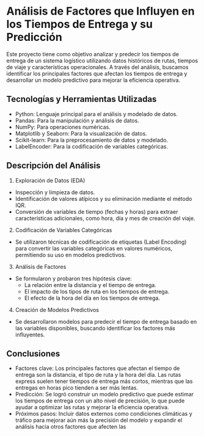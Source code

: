 # Análisis de Factores que Influyen en los Tiempos de Entrega y su Predicción
Este proyecto tiene como objetivo analizar y predecir los tiempos de entrega de un sistema logístico utilizando datos históricos de rutas, tiempos de viaje y características operacionales. A través del análisis, buscamos identificar los principales factores que afectan los tiempos de entrega y desarrollar un modelo predictivo para mejorar la eficiencia operativa.

## Tecnologías y Herramientas Utilizadas
- Python: Lenguaje principal para el análisis y modelado de datos.
- Pandas: Para la manipulación y análisis de datos.
- NumPy: Para operaciones numéricas.
- Matplotlib y Seaborn: Para la visualización de datos.
- Scikit-learn: Para la preprocesamiento de datos y modelado.
- LabelEncoder: Para la codificación de variables categóricas.

## Descripción del Análisis
 1. Exploración de Datos (EDA)
  - Inspección y limpieza de datos.
  - Identificación de valores atípicos y su eliminación mediante el método IQR.
  - Conversión de variables de tiempo (fechas y horas) para extraer características adicionales, como hora, día y mes de creación del viaje.
2. Codificación de Variables Categóricas
  - Se utilizaron técnicas de codificación de etiquetas (Label Encoding) para convertir las variables categóricas en valores numéricos, permitiendo su uso en modelos predictivos.
3. Análisis de Factores
  - Se formularon y probaron tres hipótesis clave:
    - La relación entre la distancia y el tiempo de entrega.
    - El impacto de los tipos de ruta en los tiempos de entrega.
    - El efecto de la hora del día en los tiempos de entrega.
4. Creación de Modelos Predictivos
  - Se desarrollaron modelos para predecir el tiempo de entrega basado en las variables disponibles, buscando identificar los factores más influyentes.

## Conclusiones
  - Factores clave: Los principales factores que afectan el tiempo de entrega son la distancia, el tipo de ruta y la hora del día. Las rutas express suelen tener tiempos de entrega más cortos, mientras que las entregas en horas pico tienden a ser más lentas.
  - Predicción: Se logró construir un modelo predictivo que puede estimar los tiempos de entrega con un alto nivel de precisión, lo que puede ayudar a optimizar las rutas y mejorar la eficiencia operativa.
  - Próximos pasos: Incluir datos externos como condiciones climáticas y tráfico para mejorar aún más la precisión del modelo y expandir el análisis hacia otros factores que afecten las
